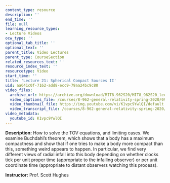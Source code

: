 ```yaml
---
content_type: resource
description: ''
end_time: ''
file: null
learning_resource_types:
- Lecture Videos
ocw_type: ''
optional_tab_title: ''
optional_text: ''
parent_title: Video Lectures
parent_type: CourseSection
related_resources_text: ''
resource_index_text: ''
resourcetype: Video
start_time: ''
title: 'Lecture 21: Spherical Compact Sources II'
uid: aa641c0f-7162-add8-ecc9-79aa24bc9c80
video_files:
  archive_url: https://archive.org/download/MIT8.962S20/MIT8_962S20_lec21_300k.mp4
  video_captions_file: /courses/8-962-general-relativity-spring-2020/09875230910f52ee998630a085234641_K1vpc9YwlQI.vtt
  video_thumbnail_file: https://img.youtube.com/vi/K1vpc9YwlQI/default.jpg
  video_transcript_file: /courses/8-962-general-relativity-spring-2020/dd826563ba0278e6f3fb2a040ca62e0a_K1vpc9YwlQI.pdf
video_metadata:
  youtube_id: K1vpc9YwlQI
---
```


**Description:** How to solve the TOV equations, and limiting cases. We examine Buchdahl’s theorem, which shows that a body has a maximum compactness and show that if one tries to make a body more compact than this, something weird appears to happen. In particular, we find very different views of radial infall into this body depending on whether clocks tick per unit proper time (appropriate to the infalling observer) or per unit coordinate time (appropriate to distant observers watching this process).

**Instructor:** Prof. Scott Hughes



